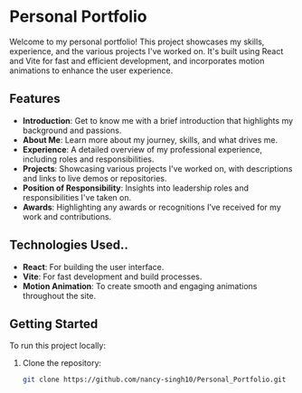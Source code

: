# Personal Portfolio

Welcome to my personal portfolio! This project showcases my skills, experience, and the various projects I've worked on. It's built using React and Vite for fast and efficient development, and incorporates motion animations to enhance the user experience.

## Features

- **Introduction**: Get to know me with a brief introduction that highlights my background and passions.
- **About Me**: Learn more about my journey, skills, and what drives me.
- **Experience**: A detailed overview of my professional experience, including roles and responsibilities.
- **Projects**: Showcasing various projects I've worked on, with descriptions and links to live demos or repositories.
- **Position of Responsibility**: Insights into leadership roles and responsibilities I've taken on.
- **Awards**: Highlighting any awards or recognitions I’ve received for my work and contributions.

## Technologies Used..

- **React**: For building the user interface.
- **Vite**: For fast development and build processes.
- **Motion Animation**: To create smooth and engaging animations throughout the site.

## Getting Started

To run this project locally:

1. Clone the repository:
   ```bash
   git clone https://github.com/nancy-singh10/Personal_Portfolio.git
